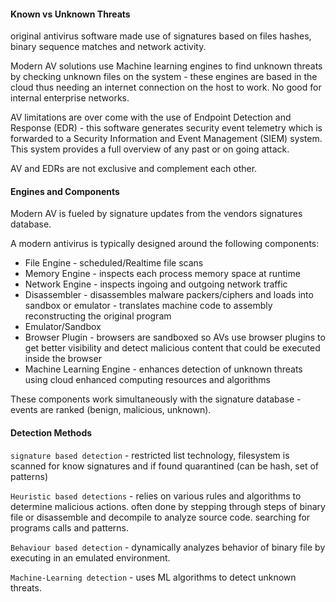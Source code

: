 
#### Known vs Unknown Threats

original antivirus software made use of signatures based on files hashes, binary sequence matches and network activity.

Modern AV solutions use Machine learning engines to find unknown threats by checking unknown files on the system - these engines are based in the cloud thus needing an internet connection on the host to work. No good for internal enterprise networks.

AV limitations are over come with the use of Endpoint Detection and Response (EDR) - this software generates security event telemetry which is forwarded to a Security Information and Event Management (SIEM) system. This system provides a full overview of any past or on going attack.

AV and EDRs are not exclusive and complement each other.

#### Engines and Components

Modern AV is fueled  by signature updates from the vendors signatures database.

A modern antivirus is typically designed around the following components:
- File Engine - scheduled/Realtime file scans
- Memory Engine - inspects each process memory space at runtime
- Network Engine - inspects ingoing and outgoing network traffic
- Disassembler - disassembles malware packers/ciphers and loads into sandbox or emulator - translates machine code to assembly reconstructing the original program
- Emulator/Sandbox
- Browser Plugin - browsers are sandboxed so AVs use browser plugins to get better visibility and detect malicious content that could be executed inside the browser
- Machine Learning Engine - enhances detection of unknown threats using cloud enhanced computing resources and algorithms

These components work simultaneously with the signature database - events are ranked (benign, malicious, unknown).

#### Detection Methods

`signature based detection` -  restricted list technology, filesystem is scanned for know signatures and if found quarantined (can be hash,  set of patterns)

`Heuristic based detections` - relies on various rules and algorithms to determine malicious actions. often done by stepping through steps of binary file or disassemble and decompile to analyze source code. searching for programs calls and patterns.

`Behaviour based detection` - dynamically analyzes behavior of binary file by executing in an emulated environment.

`Machine-Learning detection` - uses ML algorithms to detect unknown threats.